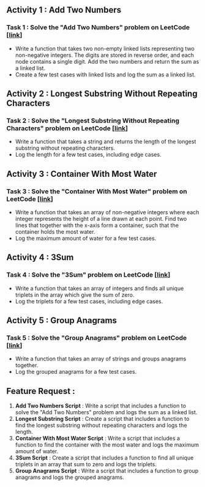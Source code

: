 ## Activity 1 : Add Two Numbers
### Task 1 : Solve the "Add Two Numbers" problem on LeetCode [[link](https://leetcode.com/problems/add-two-numbers)]
- Write a function that takes two non-empty linked lists representing two non-negative integers. The digits are stored in reverse order, and each node contains a single digit. Add the two numbers and return the sum as a linked list.
- Create a few test cases with linked lists and log the sum as a linked list.

## Activity 2 : Longest Substring Without Repeating Characters
### Task 2 : Solve the "Longest Substring Without Repeating Characters" problem on LeetCode [[link](https://leetcode.com/problems/longest-substring-without-repeating-characters)]
- Write a function that takes a string and returns the length of the longest substring without repeating characters.
- Log the length for a few test cases, including edge cases.

## Activity 3 : Container With Most Water 
### Task 3 : Solve the "Container With Most Water" problem on LeetCode [[link](https://leetcode.com/problems/container-with-most-water)]
- Write a function that takes an array of non-negative integers where each integer represents the height of a line drawn at each point. Find two lines that together with the x-axis form a container, such that the container holds the most water.
- Log the maximum amount of water for a few test cases.

## Activity 4 : 3Sum
### Task 4 : Solve the "3Sum" problem on LeetCode [[link](https://leetcode.com/problems/3sum)]
- Write a function that takes an array of integers and finds all unique triplets in the array which give the sum of zero.
- Log the triplets for a few test cases, including edge cases.

## Activity 5 : Group Anagrams 
### Task 5 : Solve the "Group Anagrams" problem on LeetCode [[link](https://leetcode.com/problems/group-anagrams)]
- Write a function that takes an array of strings and groups anagrams together.
- Log the grouped anagrams for a few test cases.

## Feature Request : 

1. **Add Two Numbers Script** : Write a script that includes a function to solve the "Add Two Numbers" problem and logs the sum as a linked list.
2. **Longest Substring Script** : Create a script that includes a function to find the longest substring without repeating characters and logs the length.
3. **Container With Most Water Script** : Write a script that includes a function to find the container with the most water and logs the maximum amount of water.
4. **3Sum Script** : Create a script that includes a function to find all unique triplets in an array that sum to zero and logs the triplets.
5. **Group Anagrams Script** : Write a script that includes a function to group anagrams and logs the grouped anagrams.